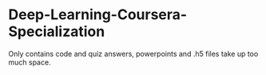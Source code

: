 # Deep-Learning-Coursera-Specialization

Only contains code and quiz answers, powerpoints and .h5 files take up too much space.
